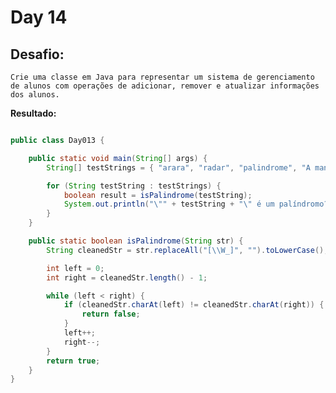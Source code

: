 # Day 14

## Desafio:

	Crie uma classe em Java para representar um sistema de gerenciamento de alunos com operações de adicionar, remover e atualizar informações dos alunos.

**Resultado:**

```java

public class Day013 {

    public static void main(String[] args) {
        String[] testStrings = { "arara", "radar", "palindrome", "A man, a plan, a canal, Panama" };

        for (String testString : testStrings) {
            boolean result = isPalindrome(testString);
            System.out.println("\"" + testString + "\" é um palíndromo? " + result);
        }
    }

    public static boolean isPalindrome(String str) {
        String cleanedStr = str.replaceAll("[\\W_]", "").toLowerCase();

        int left = 0;
        int right = cleanedStr.length() - 1;

        while (left < right) {
            if (cleanedStr.charAt(left) != cleanedStr.charAt(right)) {
                return false;
            }
            left++;
            right--;
        }
        return true;
    }
}
